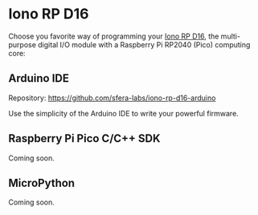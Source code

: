 # Iono RP D16

Choose you favorite way of programming your [Iono RP D16](https://www.sferalabs.cc/product/iono-rp-d16/), the multi-purpose digital I/O module with a Raspberry Pi RP2040 (Pico) computing core:

## Arduino IDE

Repository: https://github.com/sfera-labs/iono-rp-d16-arduino

Use the simplicity of the Arduino IDE to write your powerful firmware.    

## Raspberry Pi Pico C/C++ SDK

Coming soon.

## MicroPython

Coming soon.
